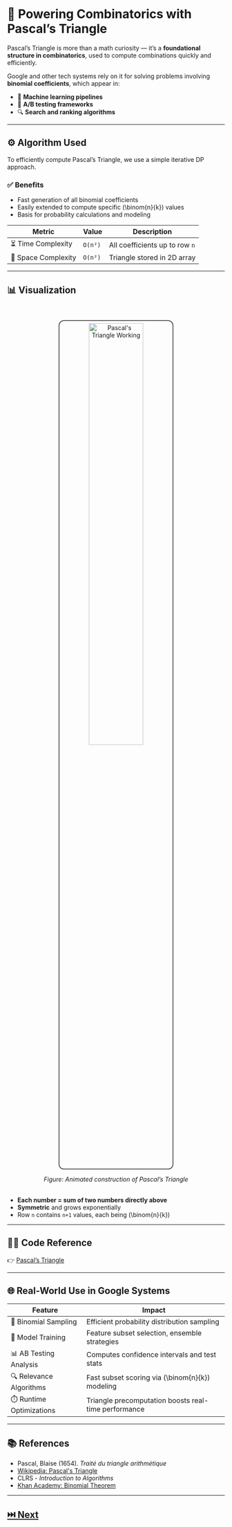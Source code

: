 # 📐 **Powering Combinatorics with Pascal’s Triangle**

Pascal’s Triangle is more than a math curiosity — it’s a **foundational structure in combinatorics**, used to compute combinations quickly and efficiently.

Google and other tech systems rely on it for solving problems involving **binomial coefficients**, which appear in:

- 🤖 **Machine learning pipelines**  
- 🧪 **A/B testing frameworks**  
- 🔍 **Search and ranking algorithms**  

---



## ⚙️ Algorithm Used

To efficiently compute Pascal’s Triangle, we use a simple iterative DP approach.

### ✅ Benefits

- Fast generation of all binomial coefficients  
- Easily extended to compute specific \(\binom{n}{k}\) values  
- Basis for probability calculations and modeling

| Metric             | Value       | Description                             |
|--------------------|-------------|-----------------------------------------|
| ⏳ Time Complexity  | `O(n²)`     | All coefficients up to row `n`          |
| 🧠 Space Complexity | `O(n²)`     | Triangle stored in 2D array             |

---

## 📊 Visualization
<br/>

<p align="center">
  <img 
    src="https://upload.wikimedia.org/wikipedia/commons/0/0d/PascalTriangleAnimated2.gif" 
    alt="Pascal's Triangle Working" 
    width="50%" 
    style="border: 2px solid #555; border-radius: 12px; padding: 5px;">
</p>

<figcaption style="text-align: center; font-style: italic;">
  Figure: Animated construction of Pascal’s Triangle
</figcaption>

<br/>

- **Each number = sum of two numbers directly above**  
- **Symmetric** and grows exponentially  
- Row `n` contains `n+1` values, each being \(\binom{n}{k}\)

---

## 🧑‍💻 Code Reference

👉 [Pascal’s Triangle](https://github.com/Shreshta001/aps_portfolio.github.io/blob/main/codes/13.cpp)

---

## 🌐 Real-World Use in Google Systems

| Feature                  | Impact                                                             |
|--------------------------|--------------------------------------------------------------------|
| 🧮 Binomial Sampling      | Efficient probability distribution sampling                       |
| 🧠 Model Training         | Feature subset selection, ensemble strategies                     |
| 📊 AB Testing Analysis    | Computes confidence intervals and test stats                      |
| 🔍 Relevance Algorithms   | Fast subset scoring via \(\binom{n}{k}\) modeling                 |
| ⏱️ Runtime Optimizations | Triangle precomputation boosts real-time performance              |

---

## 📚 References

- Pascal, Blaise (1654). *Traité du triangle arithmétique*  
- [Wikipedia: Pascal's Triangle](https://en.wikipedia.org/wiki/Pascal%27s_triangle)  
- CLRS - *Introduction to Algorithms*  
- [Khan Academy: Binomial Theorem](https://www.khanacademy.org/math/algebra/x2f8bb11595b61c86:pascal-triangle)

---

## **[⏭️ Next](./14.md)**
